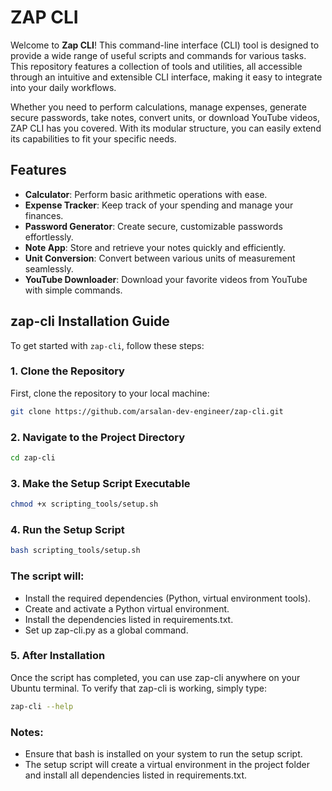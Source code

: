 # ZAP CLI

Welcome to **Zap CLI**! This command-line interface (CLI) tool is designed to provide a wide range of useful scripts and commands for various tasks. This repository features a collection of tools and utilities, all accessible through an intuitive and extensible CLI interface, making it easy to integrate into your daily workflows.

Whether you need to perform calculations, manage expenses, generate secure passwords, take notes, convert units, or download YouTube videos, ZAP CLI has you covered. With its modular structure, you can easily extend its capabilities to fit your specific needs.

## Features

- **Calculator**: Perform basic arithmetic operations with ease.
- **Expense Tracker**: Keep track of your spending and manage your finances.
- **Password Generator**: Create secure, customizable passwords effortlessly.
- **Note App**: Store and retrieve your notes quickly and efficiently.
- **Unit Conversion**: Convert between various units of measurement seamlessly.
- **YouTube Downloader**: Download your favorite videos from YouTube with simple commands.


## zap-cli Installation Guide
To get started with `zap-cli`, follow these steps:

### 1. Clone the Repository
First, clone the repository to your local machine:
```bash
git clone https://github.com/arsalan-dev-engineer/zap-cli.git
```

### 2. Navigate to the Project Directory
```bash
cd zap-cli
```

### 3. Make the Setup Script Executable
```bash
chmod +x scripting_tools/setup.sh
```

### 4. Run the Setup Script
```bash
bash scripting_tools/setup.sh
```

### The script will:
* Install the required dependencies (Python, virtual environment tools).
* Create and activate a Python virtual environment.
* Install the dependencies listed in requirements.txt.
* Set up zap-cli.py as a global command.

### 5. After Installation
Once the script has completed, you can use zap-cli anywhere on your Ubuntu terminal.
To verify that zap-cli is working, simply type:
```bash
zap-cli --help
```

### Notes:
* Ensure that bash is installed on your system to run the setup script.
* The setup script will create a virtual environment in the project folder and install all dependencies listed in requirements.txt.




